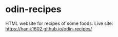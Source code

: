 # odin-recipes
HTML website for recipes of some foods.
Live site: https://hanik1602.github.io/odin-recipes/
